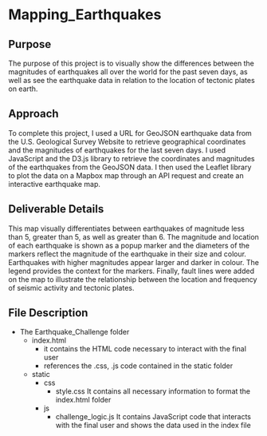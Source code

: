 # Mapping_Earthquakes

## Purpose
The purpose of this project is to visually show the differences between the magnitudes of earthquakes all over the world for the past seven days, as well as see the earthquake data in relation to the location of tectonic plates on earth. 

## Approach
To complete this project, I used a URL for GeoJSON earthquake data from the U.S. Geological Survey Website to retrieve geographical coordinates and the magnitudes of earthquakes for the last seven days. I used JavaScript and the D3.js library to retrieve the coordinates and magnitudes of the earthquakes from the GeoJSON data. I then used the Leaflet library to plot the data on a Mapbox map through an API request and create an interactive earthquake map.

## Deliverable Details
This map visually differentiates between earthquakes of magnitude less than 5, greater than 5, as well as greater than 6. The magnitude and location of each earthquake is shown as a popup marker and the diameters of the markers reflect the magnitude of the earthquake in their size and colour. Earthquakes with higher magnitudes appear larger and darker in colour. The legend provides the context for the markers. Finally, fault lines were added on the map to illustrate the relationship between the location and frequency of seismic activity and tectonic plates.

## File Description
- The Earthquake_Challenge folder
    - index.html
        - it contains the HTML code necessary to interact with the final user
        - references the .css, .js code contained in the static folder
    - static
        - css
            - style.css
              It contains all necessary information to format the index.html folder
        - js
            - challenge_logic.js
              It contains JavaScript code that interacts with the final user and shows the data used in the index file
